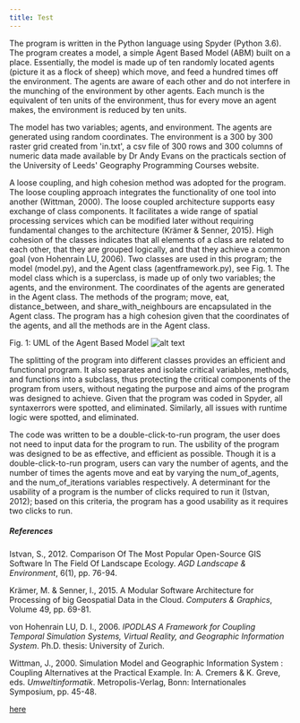 ```yaml
---
title: Test
---
```



The program is written in the Python language using Spyder (Python 3.6). 
The program creates a model, a simple Agent Based Model (ABM) built on 
a place. Essentially, the model is made up of ten randomly located agents 
(picture it as a flock of sheep) which move, and feed a hundred times 
off the environment. The agents are aware of each other and do not 
interfere in the munching of the environment by other agents. Each 
munch is the equivalent of ten units of the environment, thus for 
every move an agent makes, the environment is reduced by ten units.

The model has two variables; agents, and environment. The agents are 
generated using random coordinates. The environment is a 300 by 300 
raster grid created from 'in.txt', a csv file of 300 rows and 300 
columns of numeric data made available by Dr Andy Evans on the practicals 
section of the University of Leeds' Geography Programming Courses website. 

A loose coupling, and high cohesion method was adopted for the program. 
The loose coupling approach integrates the functionality of one tool into 
another (Wittman, 2000). The loose coupled architecture supports easy 
exchange of class components. It facilitates a wide range of spatial 
processing services which can be modified later without requiring 
fundamental changes to the architecture (Krämer & Senner, 2015). High 
cohesion of the classes indicates that all elements of a class are 
related to each other, that they are grouped logically, and that they 
achieve a common goal (von Hohenrain LU, 2006). Two classes are used 
in this program; the model (model.py), and the Agent class 
(agentframework.py), see Fig. 1. The model class which is a 
superclass, is made up of only two variables; the agents, and the 
environment. The coordinates of the agents are generated in the Agent 
class. The methods of the program; move, eat, distance_between, and 
share_with_neighbours are encapsulated in the Agent class. The program 
has a high cohesion given that the coordinates of the agents, and all the 
methods are in the Agent class.

Fig. 1: UML of the Agent Based Model
![alt text](https://odohemma.github.io/ClassDiagramforABM.png "UML of the Agent Based Model")

The splitting of the program into different classes provides an efficient 
and functional program. It also separates and isolate critical variables, 
methods, and functions into a subclass, thus protecting the critical 
components of the program from users, without negating the purpose and 
aims of the program was designed to achieve. Given that the program was 
coded in Spyder, all syntaxerrors were spotted, and eliminated. Similarly, 
all issues with runtime logic were spotted, and eliminated.

The code was written to be a double-click-to-run program, the user does 
not need to input data for the program to run. The usbility of the 
program was designed to be as effective, and efficient as possible. 
Though it is a double-click-to-run program, users can vary the number 
of agents, and the number of times the agents move and eat by varying 
the num_of_agents, and the num_of_iterations variables respectively. A 
determinant for the usability of a program is the number of clicks 
required to run it (Istvan, 2012); based on this criteria, the program 
has a good usability as it requires two clicks to run.



##### References

Istvan, S., 2012. Comparison Of The Most Popular Open-Source GIS Software In The Field Of Landscape Ecology. *AGD Landscape & Environment*, 6(1), pp. 76-94.

Krämer, M. & Senner, I., 2015. A Modular Software Architecture for Processing of big Geospatial Data in the Cloud. *Computers & Graphics*, Volume 49, pp. 69-81.

von Hohenrain LU, D. I., 2006. *IPODLAS A Framework for Coupling Temporal Simulation Systems, Virtual Reality, and Geographic Information System*. Ph.D. thesis: University of Zurich.

Wittman, J., 2000. Simulation Model and Geographic Information System : Coupling Alternatives at the Practical Example. In: A. Cremers & K. Greve, eds. *Umweltinformatik*. Metropolis-Verlag, Bonn: Internationales Symposium, pp. 45-48.








[here](https://odohemma.github.io/model.py)
